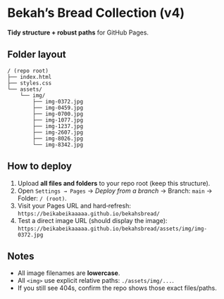 # Bekah’s Bread Collection (v4)

**Tidy structure + robust paths** for GitHub Pages.

## Folder layout
```
/ (repo root)
├── index.html
├── styles.css
└── assets/
    └── img/
        ├── img-0372.jpg
        ├── img-0459.jpg
        ├── img-0700.jpg
        ├── img-1077.jpg
        ├── img-1237.jpg
        ├── img-2607.jpg
        ├── img-8026.jpg
        └── img-8342.jpg
```

## How to deploy
1. Upload **all files and folders** to your repo root (keep this structure).
2. Open `Settings → Pages` → *Deploy from a branch* → Branch: `main` → Folder: `/ (root)`.
3. Visit your Pages URL and hard‑refresh:
   `https://beikabeikaaaaa.github.io/bekahsbread/`
4. Test a direct image URL (should display the image):
   `https://beikabeikaaaaa.github.io/bekahsbread/assets/img/img-0372.jpg`

## Notes
- All image filenames are **lowercase**.
- All `<img>` use explicit relative paths: `./assets/img/...`.
- If you still see 404s, confirm the repo shows those exact files/paths.
